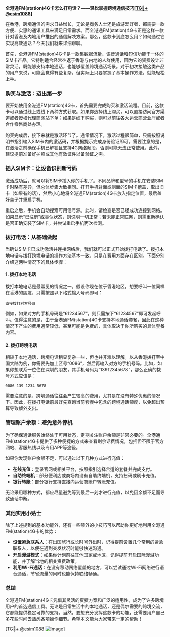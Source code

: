 **全港通FM(station)4G卡怎么打电话？——轻松掌握跨境通信技巧[[TG💪+ @esim1088](https://t.me/s/esim1088)]**

在香港，跨境通信的需求日益增长，无论是商务人士还是旅游爱好者，都需要一款方便、实惠的通讯工具来满足日常需求。而全港通FM(station)4G卡正是这样一款针对香港及内地用户推出的通信解决方案。那么，这款卡到底怎么用？如何通过它实现高效通话？今天我们就来详细聊聊。

首先，全港通FM(station)4G卡是一款集数据流量、语音通话和短信功能于一体的SIM卡产品。它特别适合经常往返于香港与内地的人群使用，因为它的资费设计非常灵活，既能够支持本地通话，也能够覆盖跨境通话场景。对于初次接触这类产品的用户来说，可能会觉得有些复杂，但实际上只要掌握了基本操作方法，就能轻松上手。

### **购买与激活：迈出第一步**

要开始使用全港通FM(station)4G卡，首先需要完成购买和激活流程。目前，这款卡可以通过线上或线下两种方式获取。如果你选择线上购买，可以直接访问官方渠道或者授权代理商网站下单；如果是线下购买，则可以前往各大运营商营业厅或者合作零售商处办理。

购买完成后，接下来就是激活环节了。通常情况下，激活过程很简单，只需按照说明书指引输入SIM卡内的激活码，并根据提示完成身份验证即可。需要注意的是，在激活之前确保手机已解锁且支持4G网络频段，否则可能无法正常使用。此外，建议提前准备好护照或其他有效证件以备验证之需。

### **插入SIM卡：让设备识别新号码**

激活成功后，就可以将SIM卡插入你的手机了。不同品牌和型号的手机在安装SIM卡时略有差异，但总体步骤大致相同。打开手机背面或侧面的SIM卡槽盖，取出旧卡（如果有的话），然后小心地将全港通FM(station)4G卡放入指定位置，最后盖好盖子并重启手机。

重启之后，手机会自动搜索可用信号源。此时，请检查是否已经成功连接到网络。如果显示“已注册”或类似状态，则说明一切正常；若未能正常联网，则需重新确认是否正确安装了SIM卡，并尝试重启手机再次检测。

### **拨打电话：从基础做起**

当确认SIM卡已成功激活并连接网络后，我们就可以正式开始拨打电话了。拨打本地电话与拨打跨境电话的操作方法基本一致，只是在费用方面存在区别。下面分别介绍这两种情况下的具体步骤：

#### **1. 拨打本地电话**

拨打本地电话是最常见的情况之一。假设你现在位于香港地区，想要呼叫一位同样在香港的朋友，只需按照以下格式输入号码即可：

```
直接拨打对方号码
```

例如，如果对方的手机号码是“61234567”，则只需按下“61234567”即可发起呼叫。值得注意的是，由于全港通FM(station)4G卡支持本地通话套餐，因此在这种情况下产生的费用通常较低，甚至可能是免费的，具体取决于你所购买的具体套餐内容。

#### **2. 拨打跨境电话**

相较于本地通话，跨境电话稍显复杂一些，但也并非难以理解。以从香港拨打至中国大陆为例，你需要先加上区号“0086”，然后再输入对方的手机号码。比如，如果你想联系一位住在深圳的朋友，其手机号码为“13912345678”，那么正确的拨号方式应该是：

```
0086 139 1234 5678
```

需要注意的是，跨境通话往往会产生较高的费用，尤其是在没有特殊优惠的情况下。因此，在拨打电话前最好先查询当前套餐中包含的跨境通话额度，以免超出预算导致额外支出。

### **管理账户余额：避免意外停机**

为了确保通话服务始终处于可用状态，定期关注账户余额是非常必要的。全港通FM(station)4G卡提供了多种便捷的方式来查看剩余话费情况，包括但不限于官方网站、客服热线以及专用APP等途径。

如果你发现账户余额不足，可以通过以下几种方式进行充值：

- **在线充值**：登录官网或相关平台，按照指引选择合适的套餐并完成支付。
- **自助终端机**：部分便利店或商场内设有自助终端机，支持扫码或刷卡充值。
- **银行转账**：部分银行支持直接向运营商账户转账充值。

无论采用哪种方式，都应尽量避免等到最后一刻才进行充值，以免因余额不足而导致通话中断。

### **其他实用小贴士**

除了上述提到的基本功能外，还有一些额外的小技巧可以帮助你更好地利用全港通FM(station)4G卡的优势：

- **设置紧急联系人**：在出国旅行或长时间外出时，记得提前设置几个常用的紧急联系人，以便在遇到突发状况时能够快速沟通。
- **开启漫游模式**：如果你计划前往其他国家或地区，记得提前开启国际漫游功能，并了解当地的相关资费政策。
- **利用Wi-Fi通话**：在没有移动网络覆盖的地方，可以尝试通过Wi-Fi网络进行语音通话，节省流量的同时也能保持联络畅通。

### **总结**

全港通FM(station)4G卡凭借其灵活的资费方案和广泛的适用性，成为了许多跨境用户的首选通信工具。无论是日常生活中的本地通话，还是偶尔需要的跨境交流，它都能提供稳定可靠的支持。当然，要想充分发挥这款卡的功能，还需要用户自己多花些时间去熟悉各项操作细节。希望本文能为大家带来一定的帮助！

[[TG💪+ @esim1088](https://t.me/s/esim1088) ![Image](https://i.postimg.cc/4NQfJmqS/Snipaste-2025-05-13-00-14-12.png)]